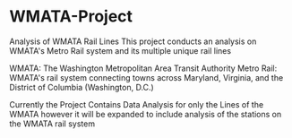 # WMATA-Project
Analysis of WMATA Rail Lines
This project conducts an analysis on WMATA's Metro Rail system and its multiple unique rail lines

WMATA: The Washington Metropolitan Area Transit Authority
Metro Rail: WMATA's rail system connecting towns across Maryland, Virginia, and the District of Columbia (Washington, D.C.)

Currently the Project Contains Data Analysis for only the Lines of the WMATA however it will be expanded to include analysis of the stations on the WMATA rail system
